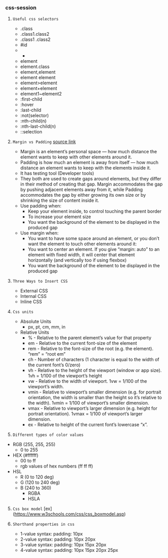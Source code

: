 ### css-session

1. `Useful css selectors` 
    - .class
    - .class1.class2
    - .class1 .class2
    - #id
    - *
    - element
    - element.class
    - element,element
    - element element
    - element>element
    - element+element
    - element1~element2
    - :first-child
    - :hover
    - :last-child
    - :not(selector)
    - :nth-child(n)
    - :nth-last-child(n)
    - ::selection
    
2. `Margin vs Padding`  [source link](https://medium.com/frontendshortcut/margin-vs-padding-c1fc8ea8bfaf)
    - Margin is an element’s personal space — how much distance the element wants to keep with other elements around it.
    - Padding is how much an element is away from itself — how much distance an element wants to keep with the elements inside it.
    - It has testing tool (Developer tools)
    - They both are used to create gaps around elements, but they differ in their method of creating that gap. Margin accommodates the          gap by pushing adjacent elements away from it, while Padding accommodates the gap by either growing its own size or by shrinking        the size of content inside it.
    - Use padding when:
        - Keep your element inside, to control touching the parent border
        - To increase your element size
        - You want the background of the element to be displayed in the produced gap
     - Use margin when:
        - You want to have some space around an element, or you don’t want the element to touch other elements around it:
        - You want to center an element. If you give “margin: auto” to an element with fixed width, it will center that element  
          horizontally (and vertically too if using flexbox)
        - You want the background of the element to be displayed in the produced gap
    
3. `Three Ways to Insert CSS`
    - External CSS
    - Internal CSS
    - Inline CSS

3. `Css units` 
    - Absolute Units
        - px, pt, cm, mm, in
    - Relative Units
       - % - Relative to the parent element’s value for that property
       - em	- Relative to the current font-size of the element
       - rem - Relative to the font-size of the root (e.g. the <html> element). “rem” = “root em”
       - ch	- Number of characters (1 character is equal to the width of the current font’s 0/zero)
       - vh	- Relative to the height of the viewport (window or app size). 1vh = 1/100 of the viewport’s height
       - vw	- Relative to the width of viewport. 1vw = 1/100 of the viewport’s width.
       - vmin - Relative to viewport’s smaller dimension (e.g. for portrait orientation, the width is smaller than the height so it’s            relative to the width). 1vmin = 1/100 of viewport’s smaller dimension.
       - vmax - Relative to viewport’s larger dimension (e.g. height for portrait orientation). 1vmax = 1/100 of viewport’s larger                 dimension.
       - ex - Relative to height of the current font’s lowercase “x”.

4. `Different types of color values`
- RGB (255, 255, 255)
  - 0 to 255
- HEX (#ffffff)
  - 00 to ff 
  - rgb values of hex numbers (ff ff ff)
- HSL 
  - R (0 to 120 deg)
  - G (120 to 240 deg)
  - B (240 to 360)
    - RGBA
    - HSLA
    
5. `Css box model` [ex] (https://www.w3schools.com/css/css_boxmodel.asp)

6. `Shorthand properties in css`
    - 1-value syntax: padding: 10px
    - 2-value syntax: padding: 10px 20px
    - 3-value syntax: padding: 10px 15px 20px
    - 4-value syntax: padding: 10px 15px 20px 25px
    

